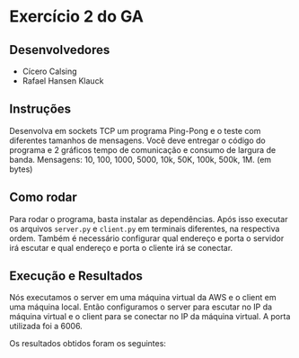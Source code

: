 # Exercício 2 do GA

## Desenvolvedores

- Cícero Calsing
- Rafael Hansen Klauck

## Instruções

Desenvolva em sockets TCP um programa Ping-Pong e o teste com diferentes tamanhos de mensagens. Você deve entregar o código do programa e 2 gráficos tempo de comunicação e consumo de largura de banda. Mensagens: 10, 100, 1000, 5000, 10k, 50K, 100k, 500k, 1M. (em bytes)

## Como rodar

Para rodar o programa, basta instalar as dependências. Após isso executar os arquivos `server.py` e `client.py` em terminais diferentes, na respectiva ordem. Também é necessário configurar qual endereço e porta o servidor irá escutar e qual endereço e porta o cliente irá se conectar.

## Execução e Resultados

Nós executamos o server em uma máquina virtual da AWS e o client em uma máquina local. Então configuramos o server para escutar no IP da máquina virtual e o client para se conectar no IP da máquina virtual. A porta utilizada foi a 6006.

Os resultados obtidos foram os seguintes:
